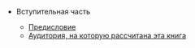- Вступительная часть

  - [Предисловие](prologue/foreword.md)	
  - [Аудитория, на которую рассчитана эта книга](prologue/audience.md)
